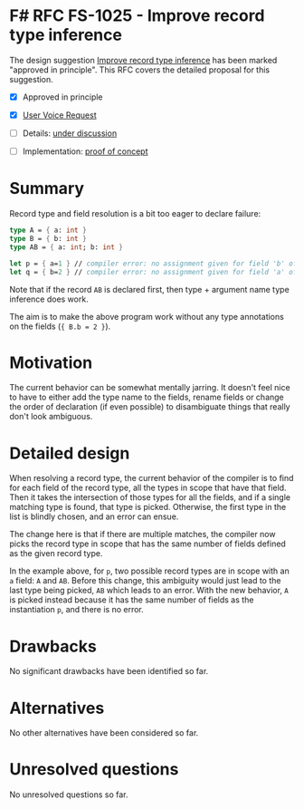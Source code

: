 # F# RFC FS-1025 - Improve record type inference

The design suggestion [Improve record type inference](https://github.com/fsharp/fslang-suggestions/issues/415) has been marked "approved in principle".
This RFC covers the detailed proposal for this suggestion.

* [x] Approved in principle
* [x] [User Voice Request](https://github.com/fsharp/fslang-suggestions/issues/415)
* [ ] Details: [under discussion](https://github.com/fsharp/fslang-design/issues/163)
* [ ] Implementation: [proof of concept](https://github.com/fsharp/fslang-design/issues/162)


# Summary
[summary]: #summary

Record type and field resolution is a bit too eager to declare failure:

```fsharp
type A = { a: int }
type B = { b: int }
type AB = { a: int; b: int }

let p = { a=1 } // compiler error: no assignment given for field 'b' of type 'AB'
let q = { b=2 } // compiler error: no assignment given for field 'a' of type 'AB'
```

Note that if the record `AB` is declared first, then type + argument name type inference does work.

The aim is to make the above program work without any type annotations on the fields (`{ B.b = 2 }`).

# Motivation
[motivation]: #motivation

The current behavior can be somewhat mentally jarring. It doesn't feel nice to have to either add the type name to the fields, rename fields or change the order of declaration (if even possible) to disambiguate things that really don't look ambiguous.

# Detailed design
[design]: #detailed-design

When resolving a record type, the current behavior of the compiler is to find for each field of the record type, all the types in scope that have that field. Then it takes the intersection of those types for all the fields, and if a single matching type is found, that type is picked. Otherwise, the first type in the list is blindly chosen, and an error can ensue.

The change here is that if there are multiple matches, the compiler now picks the record type in scope that has the same number of fields defined as the given record type.

In the example above, for `p`, two possible record types are in scope with an `a` field: `A` and `AB`. Before this change, this ambiguity would just lead to the last type being picked, `AB` which leads to an error. With the new behavior, `A` is picked instead because it has the same number of fields as the instantiation `p`, and there is no error.

# Drawbacks
[drawbacks]: #drawbacks

No significant drawbacks have been identified so far.

# Alternatives
[alternatives]: #alternatives

No other alternatives have been considered so far.

# Unresolved questions
[unresolved]: #unresolved-questions

No unresolved questions so far.
